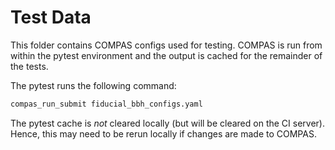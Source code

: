 # Test Data

This folder contains COMPAS configs used for testing. 
COMPAS is run from within the pytest environment and the output is cached for the remainder of the tests.

The pytest runs the following command:
```bash
compas_run_submit fiducial_bbh_configs.yaml
```

The pytest cache is _not_ cleared locally (but will be cleared on the CI server).
Hence, this may need to be rerun locally if changes are made to COMPAS.